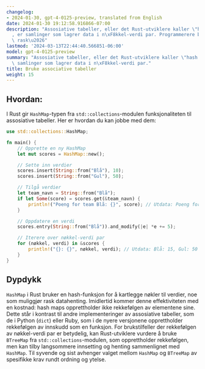 ```yaml
---
changelog:
- 2024-01-30, gpt-4-0125-preview, translated from English
date: 2024-01-30 19:12:58.916866-07:00
description: "Assosiative tabeller, eller det Rust-utviklere kaller \"hash maps\"\
  , er samlinger som lagrer data i n\xF8kkel-verdi par. Programmerere bruker dem til\
  \ rask\u2026"
lastmod: '2024-03-13T22:44:40.566851-06:00'
model: gpt-4-0125-preview
summary: "Assosiative tabeller, eller det Rust-utviklere kaller \"hash maps\", er\
  \ samlinger som lagrer data i n\xF8kkel-verdi par."
title: Bruke associative tabeller
weight: 15
---
```


## Hvordan:
I Rust gir `HashMap`-typen fra `std::collections`-modulen funksjonaliteten til assosiative tabeller. Her er hvordan du kan jobbe med dem:

```Rust
use std::collections::HashMap;

fn main() {
    // Opprette en ny HashMap
    let mut scores = HashMap::new();

    // Sette inn verdier
    scores.insert(String::from("Blå"), 10);
    scores.insert(String::from("Gul"), 50);

    // Tilgå verdier
    let team_navn = String::from("Blå");
    if let Some(score) = scores.get(&team_navn) {
        println!("Poeng for team Blå: {}", score); // Utdata: Poeng for team Blå: 10
    }

    // Oppdatere en verdi
    scores.entry(String::from("Blå")).and_modify(|e| *e += 5);

    // Iterere over nøkkel-verdi par
    for (nøkkel, verdi) in &scores {
        println!("{}: {}", nøkkel, verdi); // Utdata: Blå: 15, Gul: 50
    }
}
```

## Dypdykk
`HashMap` i Rust bruker en hash-funksjon for å kartlegge nøkler til verdier, noe som muliggjør rask datahenting. Imidlertid kommer denne effektiviteten med en kostnad: hash maps opprettholder ikke rekkefølgen av elementene sine. Dette står i kontrast til andre implementeringer av assosiative tabeller, som de i Python (`dict`) eller Ruby, som i de nyere versjonene opprettholder rekkefølgen av innskudd som en funksjon. For brukstilfeller der rekkefølgen av nøkkel-verdi par er betydelig, kan Rust-utviklere vurdere å bruke `BTreeMap` fra `std::collections`-modulen, som opprettholder rekkefølgen, men kan tilby langsommere innsetting og henting sammenlignet med `HashMap`. Til syvende og sist avhenger valget mellom `HashMap` og `BTreeMap` av spesifikke krav rundt ordning og ytelse.
